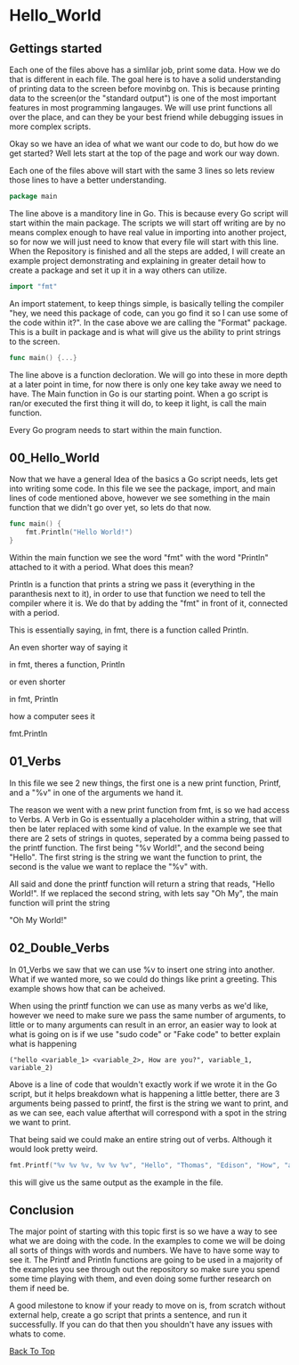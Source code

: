 # Hello_World
## Gettings started 

Each one of the files above has a simlilar job, print some data. How we do that is different in each file. The goal here is to have a solid understanding of printing data to the screen before movinbg on. This is because printing data to the screen(or the "standard output") is one of the most important features in most programming langauges. We will use print functions all over the place, and can they be your best friend while debugging issues in more complex scripts.

Okay so we have an idea of what we want our code to do,  but how do we get started? Well lets start at the top of the page and work our way down.

Each one of the files above will start with the same 3 lines so lets review those lines to have a better understanding.

```go
package main
```
The line above is a manditory line in Go. This is because every Go script will start within the main package. The scripts we will start off writing are by no means complex enough to have real value in importing into another project, so for now we will just need to know that every file will start with this line. When the Repository is finished and all the steps are added, I will create an example project demonstrating and explaining in greater detail how to create a package and set it up it in a way others can utilize.

```go
import "fmt"
```

An import statement, to keep things simple, is basically telling the compiler "hey, we need this package of code, can you go find it so I can use some of the code within it?". In the case above we are calling the "Format" package. This is a built in package and is what will give us the ability to print strings to the screen.

```go
func main() {...}
```

The line above is a function decloration. We will go into these in more depth at a later point in time, for now there is only one key take away we need to have. The Main function in Go is our starting point. When a go script is ran/or executed the first thing it will do, to keep it light, is call the main function.

Every Go program needs to start within the main function.

## 00_Hello_World
Now that we have a general Idea of the basics a Go script needs, lets get into writing some code. In this file we see the package, import, and main lines of code mentioned above, however we see something in the main function that we didn't go over yet, so lets do that now.
```go
func main() {
	fmt.Println("Hello World!")
}
```
Within the main function we see the word "fmt" with the word "Println" attached to it with a period. What does this mean?

Println is a function that prints a string we pass it (everything in the paranthesis next to it), in order to use that function we need to tell the compiler where it is. We do that by adding the "fmt" in front of it, connected with a period.

This is essentially saying, in fmt, there is a function called Println.

An even shorter way of saying it

in fmt, theres a function, Println

or even shorter

in fmt, Println

how a computer sees it

fmt.Println

## 01_Verbs
In this file we see 2 new things, the first one is a new print function, Printf, and a "%v" in one of the arguments we hand it.

The reason we went with a new print function from fmt, is so we had access to Verbs. A Verb in Go is essentually a placeholder within a string, that will then be later replaced with some kind of value. In the example we see that there are 2 sets of strings in quotes, seperated by a comma being passed to the printf function. The first being "%v World!", and the second being "Hello". The first string is the string we want the function to print, the second is the value we want to replace the "%v" with.

All said and done the printf function will return a string that reads, "Hello World!". If we replaced the second string, with lets say "Oh My", the main function will print the string 

"Oh My World!"

## 02_Double_Verbs
In 01_Verbs we saw that we can use %v to insert one string into another. What if we wanted more, so we could do things like print a greeting. This example shows how that can be acheived.

When using the printf function we can use as many verbs as we'd like, however we need to make sure we pass the same number of arguments, to little or to many arguments can result in an error, an easier way to look at what is going on is if we use "sudo code" or "Fake code" to better explain what is happening
```
("hello <variable_1> <variable_2>, How are you?", variable_1, variable_2)
```
Above is a line of code that wouldn't exactly work if we wrote it in the Go script, but it helps breakdown what is happening a little better, there are 3 arguments being passed to printf, the first is the string we want to print, and as we can see, each value afterthat will correspond with a spot in the string we want to print.

That being said we could make an entire string out of verbs. Although it would look pretty weird.
```go
fmt.Printf("%v %v %v, %v %v %v", "Hello", "Thomas", "Edison", "How", "are", "you?")
```
this will give us the same output as the example in the file.

## Conclusion
The major point of starting with this topic first is so we have a way to see what we are doing with the code. In the examples to come we will be doing all sorts of things with words and numbers. We have to have some way to see it. The Printf and Println functions are going to be used in a majority of the examples you see through out the repository so make sure you spend some time playing with them, and even doing some further research on them if need be.

A good milestone to know if your ready to move on is, from scratch without external help, create a go script that prints a sentence, and run it successfully. If you can do that then you shouldn't have any issues with whats to come.

[Back To Top](#hello_world)
